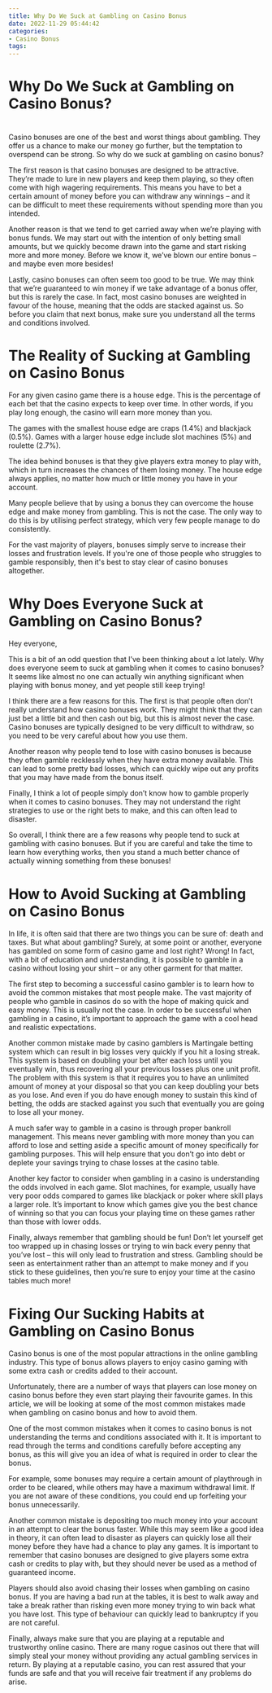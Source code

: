 ```yaml
---
title: Why Do We Suck at Gambling on Casino Bonus
date: 2022-11-29 05:44:42
categories:
- Casino Bonus
tags:
---
```



#  Why Do We Suck at Gambling on Casino Bonus?

#

Casino bonuses are one of the best and worst things about gambling. They offer us a chance to make our money go further, but the temptation to overspend can be strong. So why do we suck at gambling on casino bonus?

The first reason is that casino bonuses are designed to be attractive. They’re made to lure in new players and keep them playing, so they often come with high wagering requirements. This means you have to bet a certain amount of money before you can withdraw any winnings – and it can be difficult to meet these requirements without spending more than you intended.

Another reason is that we tend to get carried away when we’re playing with bonus funds. We may start out with the intention of only betting small amounts, but we quickly become drawn into the game and start risking more and more money. Before we know it, we’ve blown our entire bonus – and maybe even more besides!

Lastly, casino bonuses can often seem too good to be true. We may think that we’re guaranteed to win money if we take advantage of a bonus offer, but this is rarely the case. In fact, most casino bonuses are weighted in favour of the house, meaning that the odds are stacked against us. So before you claim that next bonus, make sure you understand all the terms and conditions involved.

#  The Reality of Sucking at Gambling on Casino Bonus

For any given casino game there is a house edge. This is the percentage of each bet that the casino expects to keep over time. In other words, if you play long enough, the casino will earn more money than you.

The games with the smallest house edge are craps (1.4%) and blackjack (0.5%). Games with a larger house edge include slot machines (5%) and roulette (2.7%).

The idea behind bonuses is that they give players extra money to play with, which in turn increases the chances of them losing money. The house edge always applies, no matter how much or little money you have in your account.

Many people believe that by using a bonus they can overcome the house edge and make money from gambling. This is not the case. The only way to do this is by utilising perfect strategy, which very few people manage to do consistently.

For the vast majority of players, bonuses simply serve to increase their losses and frustration levels. If you're one of those people who struggles to gamble responsibly, then it's best to stay clear of casino bonuses altogether.

#  Why Does Everyone Suck at Gambling on Casino Bonus?

Hey everyone, 

This is a bit of an odd question that I’ve been thinking about a lot lately. Why does everyone seem to suck at gambling when it comes to casino bonuses? It seems like almost no one can actually win anything significant when playing with bonus money, and yet people still keep trying!

I think there are a few reasons for this. The first is that people often don’t really understand how casino bonuses work. They might think that they can just bet a little bit and then cash out big, but this is almost never the case. Casino bonuses are typically designed to be very difficult to withdraw, so you need to be very careful about how you use them.

Another reason why people tend to lose with casino bonuses is because they often gamble recklessly when they have extra money available. This can lead to some pretty bad losses, which can quickly wipe out any profits that you may have made from the bonus itself.

Finally, I think a lot of people simply don’t know how to gamble properly when it comes to casino bonuses. They may not understand the right strategies to use or the right bets to make, and this can often lead to disaster.

So overall, I think there are a few reasons why people tend to suck at gambling with casino bonuses. But if you are careful and take the time to learn how everything works, then you stand a much better chance of actually winning something from these bonuses!

#  How to Avoid Sucking at Gambling on Casino Bonus

In life, it is often said that there are two things you can be sure of: death and taxes. But what about gambling? Surely, at some point or another, everyone has gambled on some form of casino game and lost right? Wrong! In fact, with a bit of education and understanding, it is possible to gamble in a casino without losing your shirt – or any other garment for that matter.

The first step to becoming a successful casino gambler is to learn how to avoid the common mistakes that most people make. The vast majority of people who gamble in casinos do so with the hope of making quick and easy money. This is usually not the case. In order to be successful when gambling in a casino, it’s important to approach the game with a cool head and realistic expectations.

Another common mistake made by casino gamblers is Martingale betting system which can result in big losses very quickly if you hit a losing streak. This system is based on doubling your bet after each loss until you eventually win, thus recovering all your previous losses plus one unit profit. The problem with this system is that it requires you to have an unlimited amount of money at your disposal so that you can keep doubling your bets as you lose. And even if you do have enough money to sustain this kind of betting, the odds are stacked against you such that eventually you are going to lose all your money.

A much safer way to gamble in a casino is through proper bankroll management. This means never gambling with more money than you can afford to lose and setting aside a specific amount of money specifically for gambling purposes. This will help ensure that you don’t go into debt or deplete your savings trying to chase losses at the casino table.

Another key factor to consider when gambling in a casino is understanding the odds involved in each game. Slot machines, for example, usually have very poor odds compared to games like blackjack or poker where skill plays a larger role. It’s important to know which games give you the best chance of winning so that you can focus your playing time on these games rather than those with lower odds.

Finally, always remember that gambling should be fun! Don’t let yourself get too wrapped up in chasing losses or trying to win back every penny that you’ve lost – this will only lead to frustration and stress. Gambling should be seen as entertainment rather than an attempt to make money and if you stick to these guidelines, then you’re sure to enjoy your time at the casino tables much more!

#  Fixing Our Sucking Habits at Gambling on Casino Bonus

Casino bonus is one of the most popular attractions in the online gambling industry. This type of bonus allows players to enjoy casino gaming with some extra cash or credits added to their account. 

Unfortunately, there are a number of ways that players can lose money on casino bonus before they even start playing their favourite games. In this article, we will be looking at some of the most common mistakes made when gambling on casino bonus and how to avoid them. 

One of the most common mistakes when it comes to casino bonus is not understanding the terms and conditions associated with it. It is important to read through the terms and conditions carefully before accepting any bonus, as this will give you an idea of what is required in order to clear the bonus. 

For example, some bonuses may require a certain amount of playthrough in order to be cleared, while others may have a maximum withdrawal limit. If you are not aware of these conditions, you could end up forfeiting your bonus unnecessarily. 

Another common mistake is depositing too much money into your account in an attempt to clear the bonus faster. While this may seem like a good idea in theory, it can often lead to disaster as players can quickly lose all their money before they have had a chance to play any games. It is important to remember that casino bonuses are designed to give players some extra cash or credits to play with, but they should never be used as a method of guaranteed income. 

Players should also avoid chasing their losses when gambling on casino bonus. If you are having a bad run at the tables, it is best to walk away and take a break rather than risking even more money trying to win back what you have lost. This type of behaviour can quickly lead to bankruptcy if you are not careful. 

Finally, always make sure that you are playing at a reputable and trustworthy online casino. There are many rogue casinos out there that will simply steal your money without providing any actual gambling services in return. By playing at a reputable casino, you can rest assured that your funds are safe and that you will receive fair treatment if any problems do arise.